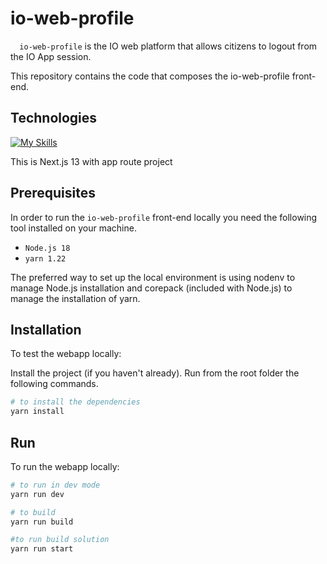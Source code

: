 
# io-web-profile

`` 
io-web-profile`` is the IO web platform that allows citizens to logout from the IO App session.

This repository contains the code that composes the io-web-profile front-end.



## Technologies
[![My Skills](https://skillicons.dev/icons?i=ts,react,next)](https://skillicons.dev)

This is Next.js 13 with app route project
## Prerequisites
In order to run the ``io-web-profile`` front-end locally you need the following tool installed on your machine.

- ``Node.js 18 ``
- ``yarn 1.22``

The preferred way to set up the local environment is using nodenv to manage Node.js installation and corepack (included with Node.js) to manage the installation of yarn.


## Installation

To test the webapp locally:

Install the project (if you haven't already). Run from the root folder the following commands.

```bash
# to install the dependencies
yarn install
```
    
## Run

To run the webapp locally:

```bash
# to run in dev mode
yarn run dev

# to build
yarn run build

#to run build solution
yarn run start
```